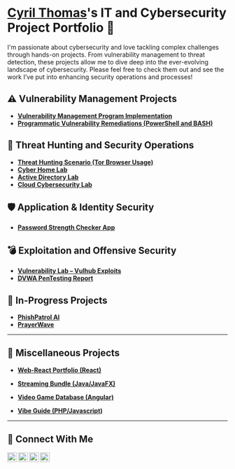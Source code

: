 # <a href="https://www.linkedin.com/in/cyrilkthomas/">Cyril Thomas</a>'s IT and Cybersecurity Project Portfolio 🔐

I'm passionate about cybersecurity and love tackling complex challenges through hands-on projects. From vulnerability management to threat detection, these projects allow me to dive deep into the ever-evolving landscape of cybersecurity. Please feel free to check them out and see the work I’ve put into enhancing security operations and processes!


## ⚠️ Vulnerability Management Projects

- **[Vulnerability Management Program Implementation](https://github.com/cyberwithcyril/vulnerability-management-project)**
- **[Programmatic Vulnerability Remediations (PowerShell and BASH)](https://github.com/cyberwithcyril/ProgrammaticRemediation/tree/main)**

## 🚨 Threat Hunting and Security Operations

- **[Threat Hunting Scenario (Tor Browser Usage)](https://github.com/cyberwithcyril/threat-hunting-scenario-tor)**
- **[Cyber Home Lab](https://github.com/cyberwithcyril/cybersecurity-home-lab)**
- **[Active Directory Lab](https://github.com/cyberwithcyril/cybersecurity-home-lab)**
- **[Cloud Cybersecurity Lab](https://github.com/cyberwithcyril/cybersecurity-cloud-lab)**  

 ## 🛡️ Application & Identity Security

- **[Password Strength Checker App](https://github.com/cyberwithcyril/PasswordStrengthChecker)**  

## 💣 Exploitation and Offensive Security

- **[Vulnerability Lab – Vulhub Exploits](https://github.com/cyberwithcyril/VulhubPenTestingReport)**
- **[DVWA PenTesting Report](https://github.com/cyberwithcyril/DVWA-PenTesting-Report)**  

## 🚧 In-Progress Projects

- **[PhishPatrol AI](https://github.com/cyberwithcyril/PhishPatrolAI)**  
- **[PrayerWave]()**
---

## 🧩 Miscellaneous Projects

- **[Web-React Portfolio (React)](https://github.com/cyberwithcyril/CurrentPortfolioReact)**  

- **[Streaming Bundle (Java/JavaFX)](https://github.com/cyberwithcyril/StreamBundleSystemJava)**
- **[Video Game Database (Angular)](https://github.com/cyberwithcyril/ng-video-game-db)**  
- **[Vibe Guide (PHP/Javascript)](https://github.com/cyberwithcyril/Vibe-Guide-Web-Application/blob/main/README.md)**  
 
 
<hr/>

## 🤳 Connect With Me

[<img align="left" alt="___________ | YouTube" width="22px" src="https://cdn.jsdelivr.net/npm/simple-icons@v3/icons/youtube.svg" />][youtube]
[<img align="left" alt="___________ | Twitter" width="22px" src="https://cdn.jsdelivr.net/npm/simple-icons@v3/icons/twitter.svg" />][twitter]
[<img align="left" alt="___________ | LinkedIn" width="22px" src="https://cdn.jsdelivr.net/npm/simple-icons@v3/icons/linkedin.svg" />][linkedin]
[<img align="left" alt="___________ | Instagram" width="22px" src="https://cdn.jsdelivr.net/npm/simple-icons@v3/icons/instagram.svg" />][instagram]

[twitter]: https://twitter.com/___________
[youtube]: https://www.youtube.com/c/___________
[instagram]: https://www.instagram.com/___________
[linkedin]: https://linkedin.com/in/cyrilkthomas

<!--
<img width="35" alt="image" src="https://github.com/user-attachments/assets/2f41c7cd-5ea8-4475-b451-a37161b6c3fb"> 
<img width="35" alt="image" src="https://github.com/user-attachments/assets/77649969-9910-4994-8b96-74a116cfb2a8">

-->
